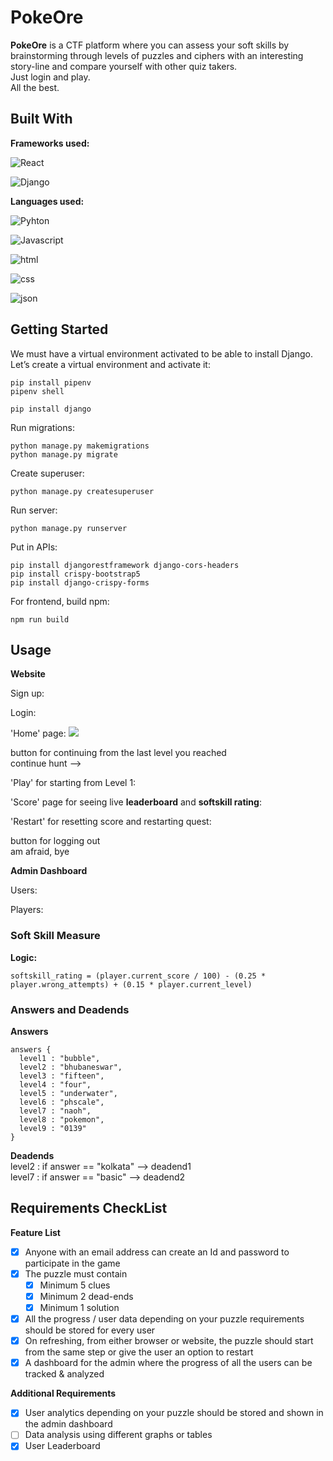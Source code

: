 
# PokeOre

**PokeOre** is a CTF platform where you can assess your soft skills by brainstorming through levels of puzzles and ciphers with an interesting story-line and compare yourself with other quiz takers. \
Just login and play. \
All the best.

## Built With

**Frameworks used:**

![React](https://img.shields.io/badge/React-20232A?style=for-the-badge&logo=react&logoColor=61DAFB)

![Django](https://img.shields.io/badge/Django-092E20?style=for-the-badge&logo=django&logoColor=green)

**Languages used:**

![Pyhton](https://img.shields.io/badge/Python-FFD43B?style=for-the-badge&logo=python&logoColor=blue)

![Javascript](https://img.shields.io/badge/JavaScript-323330?style=for-the-badge&logo=javascript&logoColor=F7DF1E)

![html](https://img.shields.io/badge/HTML5-E34F26?style=for-the-badge&logo=html5&logoColor=white)

![css](https://img.shields.io/badge/CSS3-1572B6?style=for-the-badge&logo=css3&logoColor=white)

![json](https://img.shields.io/badge/json-5E5C5C?style=for-the-badge&logo=json&logoColor=white)

## Getting Started

We must have a virtual environment activated to be able to install Django. \
Let’s create a virtual environment and activate it:
```
pip install pipenv
pipenv shell
```
```
pip install django
```
Run migrations:
```
python manage.py makemigrations
python manage.py migrate
```
Create superuser:
```
python manage.py createsuperuser
```
Run server:
```
python manage.py runserver
```
Put in APIs:
```
pip install djangorestframework django-cors-headers
pip install crispy-bootstrap5
pip install django-crispy-forms
```

For frontend, build npm:
```
npm run build
```
## Usage

**Website**

Sign up:

Login:

'Home' page:
![](https://drive.google.com/file/d/15I27pTtKDn4Ml68tSMzavPVaSKXgvhxy/preview)

button for continuing from the last level you reached \
continue hunt -->

'Play' for starting from Level 1:

'Score' page for seeing live **leaderboard** and **softskill rating**:

'Restart' for resetting score and restarting quest:

button for logging out \
am afraid, bye 

**Admin Dashboard**

Users:

Players:


### Soft Skill Measure
**Logic:**
```
softskill_rating = (player.current_score / 100) - (0.25 * player.wrong_attempts) + (0.15 * player.current_level)
```

### Answers and Deadends

**Answers**
```
answers {
  level1 : "bubble",
  level2 : "bhubaneswar",  
  level3 : "fifteen",
  level4 : "four",
  level5 : "underwater",
  level6 : "phscale",
  level7 : "naoh",
  level8 : "pokemon",
  level9 : "0139"
}
```

**Deadends** \
level2 : if answer == "kolkata" --> deadend1 \
level7 : if answer == "basic" --> deadend2

## Requirements CheckList

**Feature List**
- [x] Anyone with an email address can create an Id and password to participate in the game
- [x] The puzzle must contain
  - [x] Minimum 5 clues
  - [x] Minimum 2 dead-ends
  - [x] Minimum 1 solution
- [x] All the progress / user data depending on your puzzle requirements should be stored for every user
- [x] On refreshing, from either browser or website, the puzzle should start from the same step or give the user an option to restart
- [x] A dashboard for the admin where the progress of all the users can be tracked & analyzed

**Additional Requirements**
- [x] User analytics depending on your puzzle should be stored and shown in the admin dashboard
- [ ] Data analysis using different graphs or tables
- [x] User Leaderboard